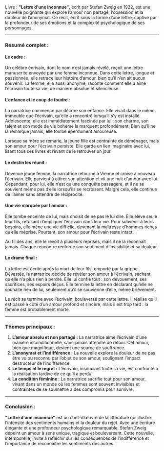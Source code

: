 Livre : **"Lettre d'une inconnue"**, écrit par Stefan Zweig en 1922, est une nouvelle poignante qui explore l’amour non partagé, l’obsession et la douleur de l’anonymat. Ce récit, écrit sous la forme d’une lettre, captive par la profondeur de ses émotions et la complexité psychologique de ses personnages.

---

### **Résumé complet :**

#### **Le cadre :**

Un célèbre écrivain, dont le nom n’est jamais révélé, reçoit une lettre manuscrite envoyée par une femme inconnue. Dans cette lettre, longue et passionnée, elle retrace leur histoire d’amour, bien qu’il n’en ait aucun souvenir. La femme, elle aussi anonyme, raconte comment elle a aimé l’écrivain toute sa vie, de manière absolue et silencieuse.

#### **L’enfance et le coup de foudre :**

La narratrice commence par décrire son enfance. Elle vivait dans le même immeuble que l’écrivain, qu’elle a rencontré lorsqu’il s’y est installé. Adolescente, elle est immédiatement fascinée par lui : son charme, son talent et son mode de vie bohème la marquent profondément. Bien qu’il ne la remarque jamais, elle tombe éperdument amoureuse.

Lorsque sa mère se remarie, la jeune fille est contrainte de déménager, mais son amour pour l’écrivain persiste. Elle garde un lien imaginaire avec lui, lisant tous ses livres et rêvant de le retrouver un jour.

#### **Le destin les réunit :**

Devenue jeune femme, la narratrice retourne à Vienne et croise à nouveau l’écrivain. Elle parvient à attirer son attention et vit une nuit d’amour avec lui. Cependant, pour lui, elle n’est qu’une conquête passagère, et il ne se souvient même pas d’elle lorsqu’ils se recroisent. Malgré cela, elle continue de l’aimer sans attendre de réciprocité.

#### **Une vie marquée par l’amour :**

Elle tombe enceinte de lui, mais choisit de ne pas le lui dire. Elle élève seule leur fils, refusant d’impliquer l’écrivain dans leur vie. Pour subvenir à leurs besoins, elle mène une vie difficile, devenant la maîtresse d’hommes riches qu’elle méprise. Pourtant, son amour pour l’écrivain reste intact.

Au fil des ans, elle le revoit à plusieurs reprises, mais il ne la reconnaît jamais. Chaque rencontre renforce son sentiment d’invisibilité et sa douleur.

#### **Le drame final :**

La lettre est écrite après la mort de leur fils, emporté par la grippe. Dévastée, la narratrice décide de révéler son amour à l’écrivain, sachant qu’elle n’a plus rien à perdre. Elle lui confie tout : son dévouement, ses sacrifices, ses espoirs déçus. Elle termine la lettre en déclarant qu’elle ne souhaite rien de lui, seulement qu’il se souvienne d’elle, même brièvement.

Le récit se termine avec l’écrivain, bouleversé par cette lettre. Il réalise qu’il est passé à côté d’un amour profond et sincère, mais il est trop tard : la femme est probablement morte.

---

### **Thèmes principaux :**

1. **L’amour absolu et non partagé :** La narratrice aime l’écrivain d’une manière inconditionnelle, sans jamais attendre de retour. Cet amour, bien que magnifique, devient une source de souffrance.
2. **L’anonymat et l’indifférence :** La nouvelle explore la douleur de ne pas être vu ou reconnu par l’objet de son amour, soulignant l’impact destructeur de l’indifférence.
3. **Le temps et le regret :** L’écrivain, insouciant toute sa vie, est confronté à la réalisation tardive de ce qu’il a perdu.
4. **La condition féminine :** La narratrice sacrifie tout pour son amour, vivant dans un monde où les femmes sont souvent invisibles et contraintes de se soumettre à des compromis pour survivre.

---

### **Conclusion :**

**"Lettre d’une inconnue"** est un chef-d’œuvre de la littérature qui illustre l’intensité des sentiments humains et la douleur du rejet. Avec une écriture élégante et une profondeur psychologique remarquable, Stefan Zweig dépeint un amour à sens unique, tragique et bouleversant. Cette nouvelle, intemporelle, invite à réfléchir sur les conséquences de l’indifférence et l’importance de reconnaître les sentiments des autres.